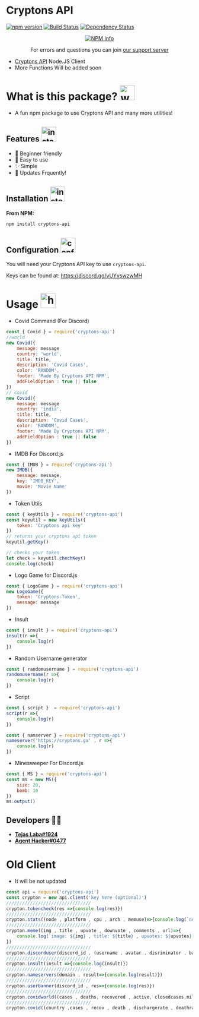 # Cryptons API
[![npm version](https://badge.fury.io/js/cryptons-api.svg)](https://www.npmjs.com/package/cryptons-api)
[![Build Status](https://travis-ci.org/AgentHackerYT/cryptons-api.svg?branch=main)](https://travis-ci.org/AgentHackerYT/cryptons-api)
[![Dependency Status](https://david-dm.org/AgentHackerYT/cryptons-api.svg)](https://david-dm.org/AgentHackerYT/cryptons-api)

<div align="center">
  <p>
    <a href="https://nodei.co/npm/cryptons-api
/"><img src="https://nodei.co/npm/cryptons-api.png?downloads=true&stars=true" alt="NPM Info" /></a>
  </p>
</div>

<div align="center">
 <p>
 For errors and questions you can join <a href="https://discord.gg/vUYvswzwMH">our support server</a></p>
</div>

- [Cryptons API](https://cryptons.ga/) Node.JS Client
- More Functions Will be added soon

# What is this package? <img src = "https://cdn.discordapp.com/emojis/854915298724282379.gif?v=1" alt="what" width=40>

- A fun npm package to use Cryptons API and many more utilities!

## Features <img src = "https://cdn.discordapp.com/emojis/815135700063879219.gif?v=1" alt="install" width=40>
- 🧑 Beginner friendly
- 🎉 Easy to use
- ✨ Simple
- 🔘 Updates Frquently!

## Installation <img src = "https://cdn.discordapp.com/emojis/852546107279147028.gif?v=1" alt="install" width=40>

**From NPM:**
```sh
npm install cryptons-api
```

## Configuration <img src = "https://cdn.discordapp.com/emojis/830498299584446494.gif?v=1" alt="config" width=40>

You will need your Cryptons API key to use `cryptons-api`.

Keys can be found at: https://discord.gg/vUYvswzwMH

# Usage <img src = "https://cdn.discordapp.com/emojis/837910195450937384.png?v=1" alt = "hmmm" width=40>
- Covid Command (For Discord)
```js
const { Covid } = require('cryptons-api')
//world
new Covid({
    message: message
    country: 'world',
    title: title,
    description: 'Covid Cases',
    color: 'RANDOM',
    footer: 'Made By Cryptons API NPM',
    addFieldOption : true || false
})
// covid
new Covid({
    message: message
    country: 'india',
    title: title,
    description: 'Covid Cases',
    color: 'RANDOM',
    footer: 'Made By Cryptons API NPM',
    addFieldOption : true || false
})
```
- IMDB For Discord.js
```js
const { IMDB } = require('cryptons-api')
new IMDB({
    message: message,
    key: 'IMDB_KEY',
    movie: 'Movie Name'
})
```
- Token Utils
```js
const { keyUtils } = require('cryptons-api')
const keyutil = new keyUtils({
    token: 'Cryptons api key'
})
// returns your cryptons api token
keyutil.getKey()

// checks your token
let check = keyutil.chechKey()
console.log(check)
```
- Logo Game for Discord.js
```js
const { LogoGame } = require('cryptons-api')
new LogoGame({
    token: 'Cryptons-Token',
    message: message
})
```
- Insult
```js
const { insult } = require('cryptons-api')
insult(r =>{
    console.log(r)
})
```
- Random Username generator
```js
const { randomusername } = require('cryptons-api')
randomusername(r =>{
    console.log(r)
})
```
- Script
```js
const { script }  = require('cryptons-api')
script(r =>{
    console.log(r)
})
```
```js
const { namserver } = require('cryptons-api')
nameserver('https://cryptons.ga' , r =>{
    console.log(r)
})
```
- Minesweeper For Discord.js
```js
const { MS } = require('cryptons-api')
const ms = new MS({
    size: 20,
    bomb: 10
})
ms.output()
```
## Developers 👨‍💻
- **[Tejas Laba#1924](https://github.com/TajuModding)**
- **[Agent Hacker#0477](https://github.com/AgentHackerYT)**
# Old Client
- It will be not updated
```js
const api = require('cryptons-api')
const crypton = new api.client('key here (optional)')
////////////////////////////////
crypton.tokencheck(res =>{console.log(res)})
////////////////////////////////
crypton.stats((node , platform , cpu , arch , memuse)=>{console.log(`node: ${node}, platform: ${platform} , arch: ${arch} , memuse: ${memuse}`)})
////////////////////////////////
crypton.meme((img , title , upvote , downvote , comments , url)=>{
    console.log(`image: ${img} , title: ${title} , upvotes: ${upvotes} , downvotes: ${downvotes} , comments: ${comments} , url: ${url}`)
})
////////////////////////////////
crypton.discorduser(discord_id , (username , avatar , disriminator , banner , banner_color , accent_color)=>{console.log(all things)})
////////////////////////////////
crypton.insult(insult =>{console.log(insult)})
////////////////////////////////
crypton.nameservers(domain , result=>{console.log(result)})
////////////////////////////////
crypton.userbanner(discord_id , res=>{console.log(res)})
////////////////////////////////
crypton.covidworld((cases , deaths, recovered , active, closedcases,mildcases, criticalcases)=>{console.log(cases + deaths + recovered + active + closedcases + mildcases + criticalcases)})
////////////////////////////////
crypton.covid((country ,cases , recov , death , dischargerate , deathrate , closed , flaglink) => {console.log(country + cases + recov + death + dischargerate + deathrate + closed + flaglink)})
```

